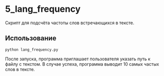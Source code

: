 # 5_lang_frequency

Скрипт для подсчёта частоты слов встречающихся в тексте.

## Использование

`python lang_frequency.py`

После запуска, программа приглашает пользователя указать путь к файлу с текстом.
В случае успеха, программа выводит 10 самых частых слов в тексте.
